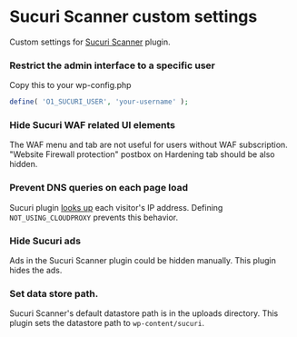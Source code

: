 # Sucuri Scanner custom settings

Custom settings for [Sucuri Scanner](https://wordpress.org/plugins/sucuri-scanner/) plugin.

### Restrict the admin interface to a specific user

Copy this to your wp-config.php

```php
define( 'O1_SUCURI_USER', 'your-username' );
```

### Hide Sucuri WAF related UI elements

The WAF menu and tab are not useful for users without WAF subscription.
"Website Firewall protection" postbox on Hardening tab should be also hidden.

### Prevent DNS queries on each page load

Sucuri plugin [looks up](https://plugins.trac.wordpress.org/changeset/1194834)
each visitor's IP address. Defining `NOT_USING_CLOUDPROXY` prevents this behavior.

### Hide Sucuri ads

Ads in the Sucuri Scanner plugin could be hidden manually.
This plugin hides the ads.

### Set data store path.

Sucuri Scanner's default datastore path is in the uploads directory.
This plugin sets the datastore path to `wp-content/sucuri`.

